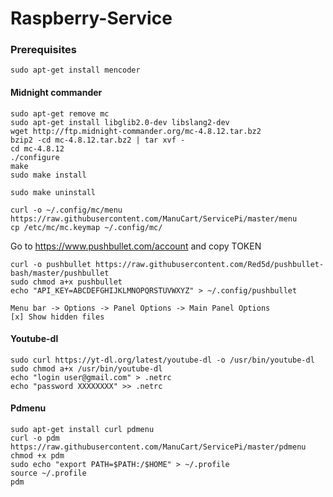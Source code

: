 Raspberry-Service
=================

### Prerequisites
````
sudo apt-get install mencoder
````


#### Midnight commander
````
sudo apt-get remove mc
sudo apt-get install libglib2.0-dev libslang2-dev
wget http://ftp.midnight-commander.org/mc-4.8.12.tar.bz2
bzip2 -cd mc-4.8.12.tar.bz2 | tar xvf -
cd mc-4.8.12
./configure
make
sudo make install

sudo make uninstall

curl -o ~/.config/mc/menu https://raw.githubusercontent.com/ManuCart/ServicePi/master/menu
cp /etc/mc/mc.keymap ~/.config/mc/

````
Go to https://www.pushbullet.com/account
and copy TOKEN

````
curl -o pushbullet https://raw.githubusercontent.com/Red5d/pushbullet-bash/master/pushbullet
sudo chmod a+x pushbullet
echo "API_KEY=ABCDEFGHIJKLMNOPQRSTUVWXYZ" > ~/.config/pushbullet
````

````
Menu bar -> Options -> Panel Options -> Main Panel Options
[x] Show hidden files
````
#### Youtube-dl

````
sudo curl https://yt-dl.org/latest/youtube-dl -o /usr/bin/youtube-dl
sudo chmod a+x /usr/bin/youtube-dl
echo "login user@gmail.com" > .netrc
echo "password XXXXXXXX" >> .netrc
````

#### Pdmenu
```
sudo apt-get install curl pdmenu
curl -o pdm https://raw.githubusercontent.com/ManuCart/ServicePi/master/pdmenu
chmod +x pdm
sudo echo "export PATH=$PATH:/$HOME" > ~/.profile
source ~/.profile
pdm
```
